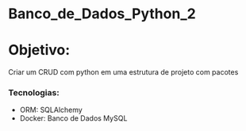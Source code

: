 # Banco_de_Dados_Python_2

# Objetivo:
Criar um CRUD com python em uma estrutura de projeto com pacotes

### Tecnologias:
- ORM: SQLAlchemy
- Docker: Banco de Dados MySQL